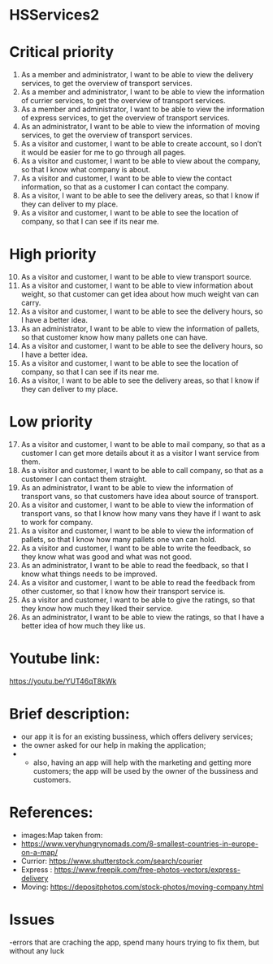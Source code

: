 # HSServices2

# Critical priority
1.	As a member and administrator, I want to be able to view the delivery services, to get the overview of transport services.
2.	As a member and administrator, I want to be able to view the information of currier services, to get the overview of transport services.
3.	As a member and administrator, I want to be able to view the information of express services, to get the overview of transport services.
4.	As an administrator, I want to be able to view the information of moving services, to get the overview of transport services.
5.	As a visitor and customer, I want to be able to create account, so I don’t it would be easier for me to go through all pages.
6.	As a visitor and customer, I want to be able to view about the company, so that I know what company is about. 
7.	As a visitor and customer, I want to be able to view the contact information, so that as a customer I can contact the company. 
8.	As a visitor, I want to be able to see the delivery areas, so that I know if they can deliver to my place. 
9.	As a visitor and customer, I want to be able to see the location of company, so that I can see if its near me. 

# High priority
10.	As a visitor and customer, I want to be able to view transport source. 
11.	As a visitor and customer, I want to be able to view information about weight, so that customer can get idea about how much weight van can carry. 
12.	As a visitor and customer, I want to be able to see the delivery hours, so I have a better idea. 
13.	As an administrator, I want to be able to view the information of pallets, so that customer know how many pallets one can have. 
14.	As a visitor and customer, I want to be able to see the delivery hours, so I have a better idea. 
15.	As a visitor and customer, I want to be able to see the location of company, so that I can see if its near me. 
16.	As a visitor, I want to be able to see the delivery areas, so that I know if they can deliver to my place. 

# Low priority
17.	As a visitor and customer, I want to be able to mail company, so that as a customer I can get more details about it as a visitor I want service from them. 
18.	As a visitor and customer, I want to be able to call company, so that as a customer I can contact them straight. 
19.	As an administrator, I want to be able to view the information of transport vans, so that customers have idea about source of transport. 
20.	As a visitor and customer, I want to be able to view the information of transport vans, so that I know how many vans they have if I want to ask to work for company. 
21.	As a visitor and customer, I want to be able to view the information of pallets, so that I know how many pallets one van can hold. 
22.	As a visitor and customer, I want to be able to write the feedback, so they know what was good and what was not good. 
23.	As an administrator, I want to be able to read the feedback, so that I know what things needs to be improved.
24.	As a visitor and customer, I want to be able to read the feedback from other customer, so that I know how their transport service is.
25.	As a visitor and customer, I want to be able to give the ratings, so that they know how much they liked their service.
26.	As an administrator, I want to be able to view the ratings, so that I have a better idea of how much they like us.


# Youtube link:
https://youtu.be/YUT46qT8kWk


# Brief description:

- our app it is for an existing bussiness, which offers delivery services;
- the owner asked for our help in making the application;
- - also, having an app will help with the marketing and getting more customers;
the app will be used by the owner of the bussiness and customers.

# References:

- images:Map taken from:
- https://www.veryhungrynomads.com/8-smallest-countries-in-europe-on-a-map/ 
- Currior: https://www.shutterstock.com/search/courier
- Express : https://www.freepik.com/free-photos-vectors/express-delivery
- Moving: https://depositphotos.com/stock-photos/moving-company.html


# Issues
-errors that are craching the app, spend many hours trying to fix them, but without any luck
